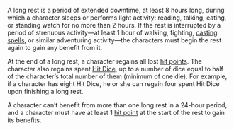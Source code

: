A long rest is a period of extended downtime, at least 8 hours long, during which a character sleeps or performs light activity: reading, talking, eating, or standing watch for no more than 2 hours. If the rest is interrupted by a period of strenuous activity—at least 1 hour of walking, fighting, [casting spells](https://roll20.net/compendium/dnd5e/Rules:Spells?expansion=34047#toc_10), or similar adventuring activity—the characters must begin the rest again to gain any benefit from it.  
  
At the end of a long rest, a character regains all lost [hit points](https://roll20.net/compendium/dnd5e/Rules:Combat?expansion=34047#toc_47). The character also regains spent [Hit Dice](https://roll20.net/compendium/dnd5e/Character%20Advancement#toc_6), up to a number of dice equal to half of the character’s total number of them (minimum of one die). For example, if a character has eight Hit Dice, he or she can regain four spent Hit Dice upon finishing a long rest.  
  
A character can’t benefit from more than one long rest in a 24-hour period, and a character must have at least 1 [hit point](https://roll20.net/compendium/dnd5e/Rules:Combat?expansion=34047#toc_47) at the start of the rest to gain its benefits.